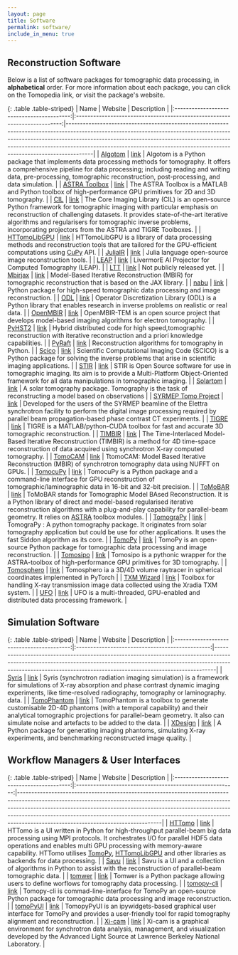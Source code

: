 ```yaml
---
layout: page
title: Software
permalink: software/
include_in_menu: true
---
```


## Reconstruction Software

Below is a list of software packages for tomographic data processing, in
**alphabetical** order. For more information about each package, you can click on
the Tomopedia link, or visit the package's website.

[//]: # (Note: you can use http://www.tablesgenerator.com/markdown_tables to more easily)
[//]: # (edit the markdown table.)

{: .table .table-striped}
|                   Name                    |                        Website                                            | Description                                                                                                                                                                                                                                                                                                                     |
|:-----------------------------------------:|:-------------------------------------------------------------------------:|---------------------------------------------------------------------------------------------------------------------------------------------------------------------------------------------------------------------------------------------------------------------------------------------------------------------------------|
| [Algotom](/software/algotom/)             |  [link](https://algotom.readthedocs.io/)                                  | Algotom is a Python package that implements data processing methods for tomography. It offers a comprehensive pipeline for data processing; including reading and writing data, pre-processing, tomographic reconstruction, post-processing, and data simulation.                                                               |
| [ASTRA Toolbox](/software/astra/)         |  [link](http://www.astra-toolbox.com/)                                    | The ASTRA Toolbox is a MATLAB and Python toolbox of high-performance GPU primitives for 2D and 3D tomography.                                                                                                                                                                                                                   |
| [CIL](/software/cil/)                     |  [link](https://www.ccpi.ac.uk/CIL)                                       | The Core Imaging Library (CIL) is an open-source Python framework for tomographic imaging with particular emphasis on reconstruction of challenging datasets. It provides state-of-the-art iterative algorithms and regularisers for tomographic inverse problems, incorporating projectors from the ASTRA and TIGRE Toolboxes. |
| [HTTomoLibGPU](/software/httomolibgpu/)   |  [link](https://github.com/DiamondLightSource/httomolibgpu)               | HTTomoLibGPU is a library of data processing methods and reconstruction tools that are tailored for the GPU-efficient computations using [CuPy](https://cupy.dev/) API.                                                                                                                                                         |
| [JuliaIR](/software/juliair)              |  [link](https://github.com/JuliaImageRecon)                               | Julia language open-source image reconstruction tools.                                                                                                                                                                                                                                                                          |
| [LEAP](/software/leap)                    |  [link](https://github.com/llnl/leap)                                     | LivermorE AI Projector for Computed Tomography (LEAP).                                                                                                                                                                                                                                                                          |
| [LTT](/software/ltt)                      |  [link](https://nci.llnl.gov/content/assets/docs/ChampleyALSmeeting.pdf)  | Not publicly released yet.                                                                                                                                                                                                                                                                                                      |
| [Mbirjax](/software/mbirjax)              |  [link](https://github.com/cabouman/mbirjax)                              | Model-Based Iterative Reconstruction (MBIR) for tomographic reconstruction that is based on the JAX library.                                                                                                                                                                                                                    |
| [nabu](/software/nabu)                    |  [link](https://gitlab.esrf.fr/tomotools/nabu)                            | Python package for high-speed tomographic data processing and image reconstruction.                                                                                                                                                                                                                                             |
| [ODL](/software/odl)                      |  [link](https://github.com/odlgroup/odl)                                  | Operator Discretization Library (ODL) is a Python library that enables research in inverse problems on realistic or real data.                                                                                                                                                                                                  |
| [OpenMBIR](/software/openmbir/)           |  [link](https://github.com/OpenMBIR/OpenMBIR-TEM)                         | OpenMBIR-TEM is an open source project that develops model-based imaging algorithms for electron tomography.                                                                                                                                                                                                                    |
| [PyHST2](/software/pyhst2/)               |  [link](https://forge.epn-campus.eu/projects/pyhst2)                      | Hybrid distributed code for high speed,tomographic reconstruction with iterative reconstruction and a priori knowledge capabilities.                                                                                                                                                                                            |
| [PyRaft](/software/pyraft/)               |  [link](https://github.com/exmiqueles/pyraft)                             | Reconstruction algorithms for tomography in Python.                                                                                                                                                                                                                                                                             |
| [Scico](/software/scico/)                 |  [link](https://scico.readthedocs.io/en/stable/overview.html)             | Scientific Computational Imaging Code (SCICO) is a Python package for solving the inverse problems that arise in scientific imaging applications.                                                                                                                                                                               |
| [STIR](/software/stir/)                   |  [link](http://stir.sourceforge.net/)                                     | STIR is Open Source software for use in tomographic imaging. Its aim is to provide a Multi-Platform Object-Oriented framework for all data manipulations in tomographic imaging.                                                                                                                                                |
| [Solartom](/software/solartom/)           |  [link](https://github.com/jmbhughes/solartom)                            | A solar tomography package. Tomography is the task of reconstructing a model based on observations                                                                                                                                                                                                                              |
| [SYRMEP Tomo Project](/software/syrmep/)  |  [link](https://github.com/ElettraSciComp/)                               | Developed for the users of the SYRMEP beamline of the Elettra synchrotron facility to perform the digital image processing required by parallel beam propagation-based phase contrast CT experiments.                                                                                                                           |
| [TIGRE](/software/tigre/)                 |  [link](https://github.com/CERN/TIGRE)                                    | TIGRE is a MATLAB/python-CUDA toolbox for fast and accurate 3D tomographic reconstruction.                                                                                                                                                                                                                                      |
| [TIMBIR](/software/timbir/)               |  [link](http://timbir.readthedocs.io/)                                    | The Time-Interlaced Model-Based Iterative Reconstruction (TIMBIR) is a method for 4D time-space reconstruction of data acquired using synchrotron X-ray computed tomography.                                                                                                                                                    |
| [TomoCAM](/software/tomocam)              |  [link](https://github.com/lbl-camera/tomocam)                            | TtomoCAM: Model Based Iterative Reconstruction (MBIR) of synchrotron tomography data using NUFFT on GPUs.                                                                                                                                                                                                                       |
| [TomocuPy](/software/tomocupy)            |  [link](http://tomocupy.readthedocs.io/)                                  | TomocuPy is a Python package and a command-line interface for GPU reconstruction of tomographic/laminographic data in 16-bit and 32-bit precision.                                                                                                                                                                              |
| [ToMoBAR](/software/tomobar/)             |  [link](https://dkazanc.github.io/ToMoBAR/)                               | ToMoBAR stands for Tomographic Model BAsed Reconstruction. It is a Python library of direct and model-based regularised iterative reconstruction algorithms with a plug-and-play capability for parallel-beam geometry. It relies on [ASTRA](/software/astra/) toolbox modules.                                                 |
| [TomograPy](/software/tomograPy)          |  [link](https://github.com/nbarbey/TomograPy)                             | TomograPy : A python tomography package.  It originates from solar tomography application but could be use for other applications. It uses the fast Siddon algorithm as its core.                                                                                                                                               |
| [TomoPy](/software/tomopy)                |  [link](http://tomopy.readthedocs.io/)                                    | TomoPy is an open-source Python package for tomographic data processing and image reconstruction.                                                                                                                                                                                                                               |
| [Tomosipo](/software/tomosipo)            |  [link](https://github.com/ahendriksen/tomosipo)                          | Tomosipo is a pythonic wrapper for the ASTRA-toolbox of high-performance GPU primitives for 3D tomography.                                                                                                                                                                                                                      |
| [Tomosphero](/software/tomosphero)        |  [link](https://github.com/Evidlo/sph_raytracer)                          | Tomosphero ia a 3D/4D volume raytracer in spherical coordinates implemented in PyTorch                                                                                                                                                                                                                                          |
| [TXM Wizard](/software/txm)               |  [link](https://sourceforge.net/projects/txm-wizard/)                     | Toolbox for handling X-ray transmission image data collected using the Xradia TXM system.                                                                                                                                                                                                                                       |
| [UFO](/software/ufo/)                     |  [link](http://ufo-core.readthedocs.io/)                                  | UFO is a multi-threaded, GPU-enabled and distributed data processing framework.                                                                                                                                                                                                                                                 | 

## Simulation Software

{: .table .table-striped}
|                   Name                    |                        Website                  | Description                                                                                                                                                                                                                              |
|:-----------------------------------------:|:-----------------------------------------------:|------------------------------------------------------------------------------------------------------------------------------------------------------------------------------------------------------------------------------------------|
|  [Syris](/software/syris/)                | [link](https://github.com/ufo-kit/syris)        | Syris (synchrotron radiation imaging simulation) is a framework for simulations of X-ray absorption and phase contrast dynamic imaging experiments, like time-resolved radiography, tomography or laminography. data.                    |
|  [TomoPhantom](/software/tomophantom/)    | [link](https://dkazanc.github.io/TomoPhantom/)  | TomoPhantom is a toolbox to generate customisable 2D-4D phantoms (with a temporal capability) and their analytical tomographic projections for parallel-beam geometry. It also can simulate noise and artefacts to be added to the data. |
|  [XDesign](/software/xdesign/)            | [link](https://xdesign.readthedocs.io)          | A Python package for generating imaging phantoms, simulating X-ray experiments, and benchmarking reconstructed image quality.                                                                                                            |



## Workflow Managers & User Interfaces


{: .table .table-striped}
|                   Name                    |                        Website                           | Description                                                                                                                                                                                                                                                                                                                                                              |
|:-----------------------------------------:|:--------------------------------------------------------:|--------------------------------------------------------------------------------------------------------------------------------------------------------------------------------------------------------------------------------------------------------------------------------------------------------------------------------------------------------------------------|
|  [HTTomo](/software/httomo/)              | [link](https://diamondlightsource.github.io/httomo/)     | HTTomo is a UI written in Python for high-throughput parallel-beam big data processing using MPI protocols. It orchestrates I/O for parallel HDF5 data operations and enables multi GPU processing with memory-aware capability. HTTomo utilises [TomoPy](/software/tomopy), [HTTomoLibGPU](/software/httomolibgpu) and other libraries as backends for data processing. |
|  [Savu](/software/savu/)                  | [link](https://savu.readthedocs.io)                      | Savu is a UI and a collection of algorithms in Python to assist with the reconstruction of parallel-beam tomographic data.                                                                                                                                                                                                                                               |
|  [tomwer](/software/tomwer/)              | [link](https://gitlab.esrf.fr/tomotools/tomwer)          | Tomwer is a Python package allowing users to define worflows for tomography data processing.                                                                                                                                                                                                                                                                             |
|  [tomopy-cli](/software/tomopycli/)       | [link](https://tomopycli.readthedocs.io/)                | Tomopy-cli is commad-line-interface for TomoPy an open-source Python package for tomographic data processing and image reconstruction.                                                                                                                                                                                                                                   |
|  [tomoPyUI](/software/tomopyui/)          | [link](https://tomopyui.readthedocs.io/en/latest/)       | TomopyPyUI is an ipywidgets-based graphical user interface for TomoPy and provides a user-friendly tool for rapid tomography alignment and reconstruction.                                                                                                                                                                                                               |
|  [Xi-cam](/software/xi-cam/)              | [link](https://github.com/ronpandolfi/Xi-cam)            | Xi-cam is a graphical environment for synchrotron data analysis, management, and visualization developed by the Advanced Light Source at Lawrence Berkeley National Laboratory.                                                                                                                                                                                          |
